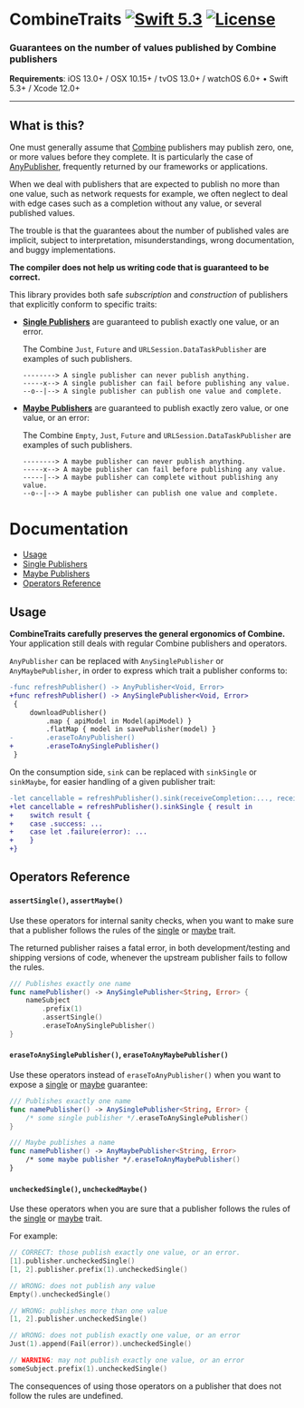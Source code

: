 CombineTraits [![Swift 5.3](https://img.shields.io/badge/swift-5.3-orange.svg?style=flat)](https://developer.apple.com/swift/) [![License](https://img.shields.io/github/license/groue/CombineTraits.svg?maxAge=2592000)](/LICENSE)
=============

### Guarantees on the number of values published by Combine publishers

**Requirements**: iOS 13.0+ / OSX 10.15+ / tvOS 13.0+ / watchOS 6.0+ &bull; Swift 5.3+ / Xcode 12.0+

---

## What is this?

One must generally assume that [Combine] publishers may publish zero, one, or more values before they complete. It is particularly the case of [AnyPublisher], frequently returned by our frameworks or applications.

When we deal with publishers that are expected to publish no more than one value, such as network requests for example, we often neglect to deal with edge cases such as a completion without any value, or several published values.

The trouble is that the guarantees about the number of published vales are implicit, subject to interpretation, misunderstandings, wrong documentation, and buggy implementations.

**The compiler does not help us writing code that is guaranteed to be correct.**

This library provides both safe *subscription* and *construction* of publishers that explicitly conform to specific traits:
        
- **[Single Publishers]** are guaranteed to publish exactly one value, or an error.
    
    The Combine `Just`, `Future` and `URLSession.DataTaskPublisher` are examples of such publishers.
    
    ```
    --------> A single publisher can never publish anything.
    -----x--> A single publisher can fail before publishing any value.
    --o--|--> A single publisher can publish one value and complete.
    ```
    
- **[Maybe Publishers]** are guaranteed to publish exactly zero value, or one value, or an error:
    
    The Combine `Empty`, `Just`, `Future` and `URLSession.DataTaskPublisher` are examples of such publishers.
    
    ```
    --------> A maybe publisher can never publish anything.
    -----x--> A maybe publisher can fail before publishing any value.
    -----|--> A maybe publisher can complete without publishing any value.
    --o--|--> A maybe publisher can publish one value and complete.
    ```

# Documentation

- [Usage]
- [Single Publishers]
- [Maybe Publishers]
- [Operators Reference]

## Usage

**CombineTraits carefully preserves the general ergonomics of Combine.** Your application still deals with regular Combine publishers and operators.

`AnyPublisher` can be replaced with `AnySinglePublisher` or `AnyMaybePublisher`, in order to express which trait a publisher conforms to:
    
```diff
-func refreshPublisher() -> AnyPublisher<Void, Error>
+func refreshPublisher() -> AnySinglePublisher<Void, Error>
 {
     downloadPublisher()
         .map { apiModel in Model(apiModel) }
         .flatMap { model in savePublisher(model) }
-        .eraseToAnyPublisher()
+        .eraseToAnySinglePublisher()
 }
```

On the consumption side, `sink` can be replaced with `sinkSingle` or `sinkMaybe`, for easier handling of a given publisher trait:
    
```diff
-let cancellable = refreshPublisher().sink(receiveCompletion:..., receiveValue: ...)
+let cancellable = refreshPublisher().sinkSingle { result in
+    switch result {
+    case .success: ...
+    case let .failure(error): ...
+    }
+}
```

## Operators Reference

#### `assertSingle()`, `assertMaybe()`

Use these operators for internal sanity checks, when you want to make sure that a publisher follows the rules of the [single] or [maybe] trait.

The returned publisher raises a fatal error, in both development/testing and shipping versions of code, whenever the upstream publisher fails to follow the rules.

```swift
/// Publishes exactly one name
func namePublisher() -> AnySinglePublisher<String, Error> {
    nameSubject
        .prefix(1)
        .assertSingle()
        .eraseToAnySinglePublisher()
}
```

#### `eraseToAnySinglePublisher()`, `eraseToAnyMaybePublisher()`

Use these operators instead of `eraseToAnyPublisher()` when you want to expose a [single] or [maybe] guarantee:

```swift
/// Publishes exactly one name
func namePublisher() -> AnySinglePublisher<String, Error> {
    /* some single publisher */.eraseToAnySinglePublisher()
}

/// Maybe publishes a name
func namePublisher() -> AnyMaybePublisher<String, Error>
    /* some maybe publisher */.eraseToAnyMaybePublisher()
}
```

#### `uncheckedSingle()`, `uncheckedMaybe()`

Use these operators when you are sure that a publisher follows the rules of the [single] or [maybe] trait.

For example:

```swift
// CORRECT: those publish exactly one value, or an error.
[1].publisher.uncheckedSingle()
[1, 2].publisher.prefix(1).uncheckedSingle()

// WRONG: does not publish any value
Empty().uncheckedSingle()

// WRONG: publishes more than one value
[1, 2].publisher.uncheckedSingle()

// WRONG: does not publish exactly one value, or an error
Just(1).append(Fail(error)).uncheckedSingle()

// WARNING: may not publish exactly one value, or an error
someSubject.prefix(1).uncheckedSingle()
```

The consequences of using those operators on a publisher that does not follow the rules are undefined.

[AnyPublisher]: https://developer.apple.com/documentation/combine/anypublisher
[Combine]: https://developer.apple.com/documentation/combine
[Release Notes]: CHANGELOG.md
[Usage]: #usage
[Single Publishers]: Documentation/Single.md
[single]: Documentation/Single.md
[Maybe Publishers]: Documentation/Maybe.md
[maybe]: Documentation/Maybe.md
[Operators Reference]: #operators-reference
